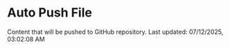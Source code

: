 # Auto Push File

Content that will be pushed to GitHub repository.
Last updated: 07/12/2025, 03:02:08 AM